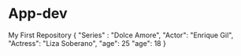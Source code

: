 # App-dev
My First Repository
{
  "Series" : "Dolce Amore",
  "Actor": "Enrique Gil",
  "Actress": "Liza Soberano",
  "age": 25
  "age": 18
}
